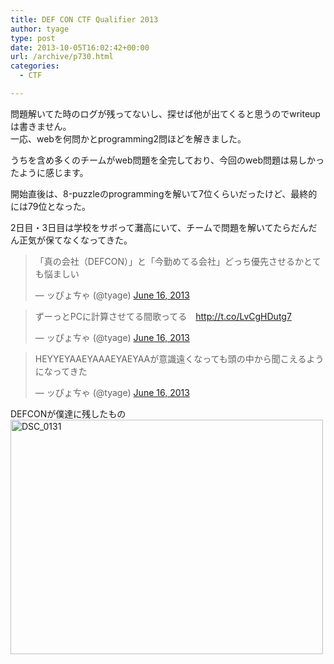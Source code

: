 ```yaml
---
title: DEF CON CTF Qualifier 2013
author: tyage
type: post
date: 2013-10-05T16:02:42+00:00
url: /archive/p730.html
categories:
  - CTF

---
```

<p>問題解いてた時のログが残ってないし、探せば他が出てくると思うのでwriteupは書きません。<br />
一応、webを何問かとprogramming2問ほどを解きました。</p>
<p>うちを含め多くのチームがweb問題を全完しており、今回のweb問題は易しかったように感じます。</p>
<p>開始直後は、8-puzzleのprogrammingを解いて7位くらいだったけど、最終的には79位となった。</p>
<p>2日目・3日目は学校をサボって灘高にいて、チームで問題を解いてたらだんだん正気が保てなくなってきた。</p>
<blockquote class="twitter-tweet">
<p>「真の会社（DEFCON）」と「今勤めてる会社」どっち優先させるかとても悩ましい</p>
<p>&mdash; ッぴょㄘゃ (@tyage) <a href="https://twitter.com/tyage/statuses/346092108974809088">June 16, 2013</a></p></blockquote>
<p><script async src="//platform.twitter.com/widgets.js" charset="utf-8"></script></p>
<blockquote class="twitter-tweet">
<p>ずーっとPCに計算させてる間歌ってる　<a href="http://t.co/LvCgHDutg7">http://t.co/LvCgHDutg7</a></p>
<p>&mdash; ッぴょㄘゃ (@tyage) <a href="https://twitter.com/tyage/statuses/346307413932126210">June 16, 2013</a></p></blockquote>
<p><script async src="//platform.twitter.com/widgets.js" charset="utf-8"></script></p>
<blockquote class="twitter-tweet">
<p>HEYYEYAAEYAAAEYAEYAAが意識遠くなっても頭の中から聞こえるようになってきた</p>
<p>&mdash; ッぴょㄘゃ (@tyage) <a href="https://twitter.com/tyage/statuses/346339658583662592">June 16, 2013</a></p></blockquote>
<p><script async src="//platform.twitter.com/widgets.js" charset="utf-8"></script></p>
<p>DEFCONが僕達に残したもの<br />
<a href="http://www.flickr.com/photos/tyage/9265488572/" title="DSC_0131 by チャゲ, on Flickr"><img src="http://farm3.staticflickr.com/2821/9265488572_4615ca2c4c.jpg" width="500" height="375" alt="DSC_0131"></a></p>
